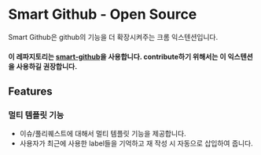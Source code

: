 # Smart Github - Open Source
Smart Github은 github의 기능을 더 확장시켜주는 크롬 익스텐션입니다.
#### 이 레파지토리는 [smart-github]()을 사용합니다. contribute하기 위해서는 이 익스텐션을 사용하길 권장합니다.

## Features
### 멀티 템플릿 기능
  * 이슈/풀리퀘스트에 대해서 멀티 템플릿 기능을 제공합니다.
  * 사용자가 최근에 사용한 label들을 기억하고 재 작성 시 자동으로 삽입하여 줍니다.
